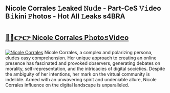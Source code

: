 ## Nicole Corrales 𝙻eaked 𝙽u𝚍e - Part-CeS 𝚅𝚒deo B𝚒kini 𝙿hotos - Hot All 𝙻eaks s4BRA

# <h2><a href="http://ld5gj4j.urlbe.top/?page=Nicole+Corrales">🔗🔗👉👉 Nicole Corrales P𝚑oto𝚜Vid𝚎o</a></h2>

[![Nicole Corrales](https://i.imgur.com/eBuTRDB.gif)](http://ld5gj4j.urlbe.top/?page=Nicole+Corrales)
Nicole Corrales, a complex and polarizing persona, eludes easy comprehension. Her unique approach to creating an online presence has fascinated and provoked observers, generating debates on morality, self-representation, and the intricacies of digital societies. Despite the ambiguity of her intentions, her mark on the virtual community is indelible. Armed with an unwavering spirit and undeniable allure, Nicole Corrales influence on the digital landscape is unparalleled.
